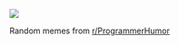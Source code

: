 ![](https://preview.redd.it/skqyhpnqn3af1.png?width=320&crop=smart&auto=webp&s=eb0166d6a3825e0f9a2b9ae47861af86973c5f68)

 Random memes from [r/ProgrammerHumor](https://www.reddit.com/r/ProgrammerHumor/)
